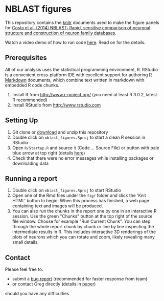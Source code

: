 # NBLAST figures

This repository contains the [knitr](http://yihui.name/knitr/) documents used to make the figure panels for [Costa et al. (2014) NBLAST: Rapid, sensitive comparison of neuronal structure and construction of neuron family databases](http://dx.doi.org/10.1101/006346).

Watch a video demo of how to run code [here](http://youtu.be/KaCkZKPaDgE). Read on for the details.

## Prerequisites
All of our analysis uses the statistical programming environment, R. RStudio
is a convenient cross-platform IDE with excellent support for authoring
[R Markdown](http://rmarkdown.rstudio.com/) documents, which combine text
written in markdown with embedded R code chunks.

1. Install R from http://www.r-project.org/ (you need at least R 3.0.2, latest R recommended)
2. Install RStudio from http://www.rstudio.com

## Setting Up

1. Git clone or [download](https://github.com/jefferislab/NBLAST_figures/archive/master.zip) and unzip this repository
2. Double click on `nblast_figures.Rproj` to start a clean R session in RStudio
3. Open `R/Startup.R` and source it (Code ... Source File) or button with pale blue arrow at top right
   (details [here](https://support.rstudio.com/hc/en-us/articles/200484448-Editing-and-Executing-Code))
4. Check that there were no error messages while installing packages or downloading data

## Running a report

1. Double click on `nblast_figures.Rproj` to start RStudio
2. Open one of the Rmd files under the `fig/` folder and click the 'Knit HTML' button to begin. 
When this process has finished, a web page containing text and images will be produced.
3. You can also run the chunks in the report one by one in an interactive R session.
   Use the green "Chunks" button at the top right of the source file window. Choose for example
   "Run Current Chunk". You can step through the whole report chunk by chunk or line by line inspecting the
   intermediate results in R. This includes interactive 3D renderings of the plots of neurons
   which you can rotate and zoom, likely revealing many small details.


## Contact

Please feel free to:

* submit a [bug report](https://github.com/jefferislab/NBLAST_figures/issues) (recommended for faster response from team)
* or contact Greg directly (details in [paper](http://dx.doi.org/10.1101/006346))

should you have any difficulties
